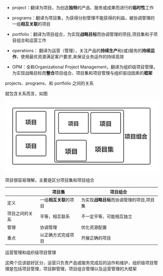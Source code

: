 - project：翻译为项目，为创造**独特**的产品、服务或成果而进行的**临时性**工作
- programs：翻译为项目集，为获得分别管理不能获得的利益，被协调管理的一组**相互关联**的项目
- portfolio：翻译为项目组合，为实现**战略目标**而协调管理的项目,项目集和子项目组合和运营工作  

- operations： 翻译为运营（管理），关注产品的**持续生产**和(或)服务的**持续运作**，使用最优资源满足客户要求,来保证业务运作的持续高效
- OPM：全称Organizational Project Management，翻译为组织级项目管理，为实现战略目标而**整合**项目组合、项目集和项目管理与组织驱动因素的**框架**



projects、programs、和 portfolio 之间的关系

就包含关系而言，如图

<img src="https://github.com/yaorangtayi/ITProjectManagement/blob/master/%E7%AC%AC%E4%B8%80%E6%AC%A1%E4%BD%9C%E4%B8%9A/%E5%8C%85%E5%90%AB%E5%85%B3%E7%B3%BB.png" style="zoom:50%;" />

项目很容易理解，主要是区分项目集和项目组合

|                | 项目集                 | 项目组合                                  |
| -------------- | ---------------------- | ----------------------------------------- |
| 定义           | 一组**相互关联**的项目 | 为实现**战略目标**而协调管理的项目,项目集 |
| 项目之间的关系 | 平等，相互联系         | 不一定平等，可能相互独立                  |
| 管理           | 协调管理               | 优化资源配置                              |
| 重点           | 以正确方式完成项目     | 开展正确的项目                            |



运营管理和组织级项目管理

这两个应该挺好区分，运营只负责产品或服务完成后的运作和维护，组织级项目管理是包括项目管理，项目群管理，项目组合管理以及运营管理的大框架
